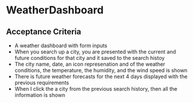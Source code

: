 # WeatherDashboard

## Acceptance Criteria
- A weather dashboard with form inputs
- When you search up a city, you are presented with the current and future conditions
for that city and it saved to the search histoy
- The city name, date, an icon represenation and of the weather conditions, the temperature, the humidity, and
the wind speed is shown
- There is future weather forecasts for the next 4 days displayed with the previous requirements
- When I click the a city from the previous search history, then all the information is shown
